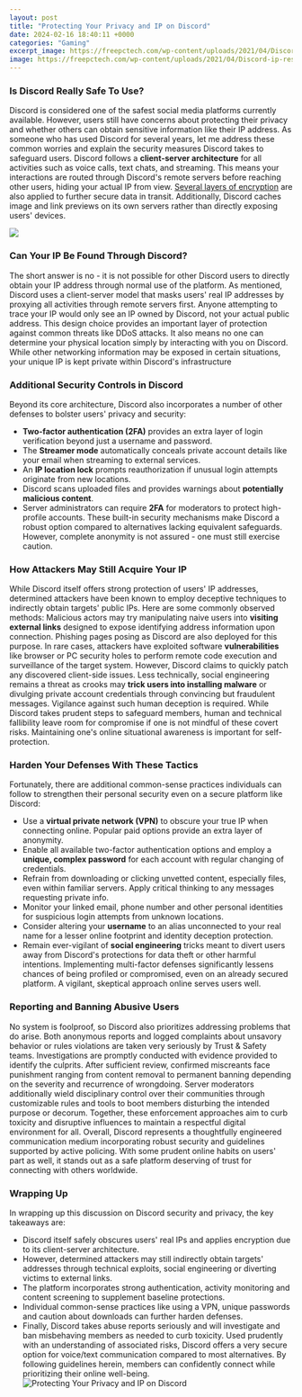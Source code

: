 ```yaml
---
layout: post
title: "Protecting Your Privacy and IP on Discord"
date: 2024-02-16 18:40:11 +0000
categories: "Gaming"
excerpt_image: https://freepctech.com/wp-content/uploads/2021/04/Discord-ip-result.jpg
image: https://freepctech.com/wp-content/uploads/2021/04/Discord-ip-result.jpg
---
```


### Is Discord Really Safe To Use?
Discord is considered one of the safest social media platforms currently available. However, users still have concerns about protecting their privacy and whether others can obtain sensitive information like their IP address. As someone who has used Discord for several years, let me address these common worries and explain the security measures Discord takes to safeguard users.
Discord follows a **client-server architecture** for all activities such as voice calls, text chats, and streaming. This means your interactions are routed through Discord's remote servers before reaching other users, hiding your actual IP from view. [Several layers of encryption](https://store.fi.io.vn/xmas-matching-funny-santa-riding-shetland-sheepdog-christmas-3-2) are also applied to further secure data in transit. Additionally, Discord caches image and link previews on its own servers rather than directly exposing users' devices. 

![](https://famisafe.wondershare.com/images/article/2022/05/3-simple-ways-to-get-someones-ip-address-on-discord-14.jpg)
### Can Your IP Be Found Through Discord?
The short answer is no - it is not possible for other Discord users to directly obtain your IP address through normal use of the platform. As mentioned, Discord uses a client-server model that masks users' real IP addresses by proxying all activities through remote servers first. Anyone attempting to trace your IP would only see an IP owned by Discord, not your actual public address. 
This design choice provides an important layer of protection against common threats like DDoS attacks. It also means no one can determine your physical location simply by interacting with you on Discord. While other networking information may be exposed in certain situations, your unique IP is kept private within Discord's infrastructure
### Additional Security Controls in Discord
Beyond its core architecture, Discord also incorporates a number of other defenses to bolster users' privacy and security:
- **Two-factor authentication (2FA)** provides an extra layer of login verification beyond just a username and password.
- The **Streamer mode** automatically conceals private account details like your email when streaming to external services.  
- An **IP location lock** prompts reauthorization if unusual login attempts originate from new locations.
- Discord scans uploaded files and provides warnings about **potentially malicious content**.
- Server administrators can require **2FA** for moderators to protect high-profile accounts.
These built-in security mechanisms make Discord a robust option compared to alternatives lacking equivalent safeguards. However, complete anonymity is not assured - one must still exercise caution.
### How Attackers May Still Acquire Your IP
While Discord itself offers strong protection of users' IP addresses, determined attackers have been known to employ deceptive techniques to indirectly obtain targets' public IPs. Here are some commonly observed methods:
Malicious actors may try manipulating naive users into **visiting external links** designed to expose identifying address information upon connection. Phishing pages posing as Discord are also deployed for this purpose. 
In rare cases, attackers have exploited software **vulnerabilities** like browser or PC security holes to perform remote code execution and surveillance of the target system. However, Discord claims to quickly patch any discovered client-side issues.
Less technically, social engineering remains a threat as crooks may **trick users into installing malware** or divulging private account credentials through convincing but fraudulent messages. Vigilance against such human deception is required.
While Discord takes prudent steps to safeguard members, human and technical fallibility leave room for compromise if one is not mindful of these covert risks. Maintaining one's online situational awareness is important for self-protection.
### Harden Your Defenses With These Tactics
Fortunately, there are additional common-sense practices individuals can follow to strengthen their personal security even on a secure platform like Discord:
- Use a **virtual private network (VPN)** to obscure your true IP when connecting online. Popular paid options provide an extra layer of anonymity.
- Enable all available two-factor authentication options and employ a **unique, complex password** for each account with regular changing of credentials. 
- Refrain from downloading or clicking unvetted content, especially files, even within familiar servers. Apply critical thinking to any messages requesting private info.
- Monitor your linked email, phone number and other personal identities for suspicious login attempts from unknown locations. 
- Consider altering your **username** to an alias unconnected to your real name for a lesser online footprint and identity deception protection.
- Remain ever-vigilant of **social engineering** tricks meant to divert users away from Discord's protections for data theft or other harmful intentions. 
Implementing multi-factor defenses significantly lessens chances of being profiled or compromised, even on an already secured platform. A vigilant, skeptical approach online serves users well.
### Reporting and Banning Abusive Users
No system is foolproof, so Discord also prioritizes addressing problems that do arise. Both anonymous reports and logged complaints about unsavory behavior or rules violations are taken very seriously by Trust & Safety teams. 
Investigations are promptly conducted with evidence provided to identify the culprits. After sufficient review, confirmed miscreants face punishment ranging from content removal to permanent banning depending on the severity and recurrence of wrongdoing.
Server moderators additionally wield disciplinary control over their communities through customizable rules and tools to boot members disturbing the intended purpose or decorum. Together, these enforcement approaches aim to curb toxicity and disruptive influences to maintain a respectful digital environment for all. 
Overall, Discord represents a thoughtfully engineered communication medium incorporating robust security and guidelines supported by active policing. With some prudent online habits on users' part as well, it stands out as a safe platform deserving of trust for connecting with others worldwide.
### Wrapping Up
In wrapping up this discussion on Discord security and privacy, the key takeaways are:
- Discord itself safely obscures users' real IPs and applies encryption due to its client-server architecture. 
- However, determined attackers may still indirectly obtain targets' addresses through technical exploits, social engineering or diverting victims to external links.  
- The platform incorporates strong authentication, activity monitoring and content screening to supplement baseline protections.
- Individual common-sense practices like using a VPN, unique passwords and caution about downloads can further harden defenses.
- Finally, Discord takes abuse reports seriously and will investigate and ban misbehaving members as needed to curb toxicity.
Used prudently with an understanding of associated risks, Discord offers a very secure option for voice/text communication compared to most alternatives. By following guidelines herein, members can confidently connect while prioritizing their online well-being.
![Protecting Your Privacy and IP on Discord](https://freepctech.com/wp-content/uploads/2021/04/Discord-ip-result.jpg)